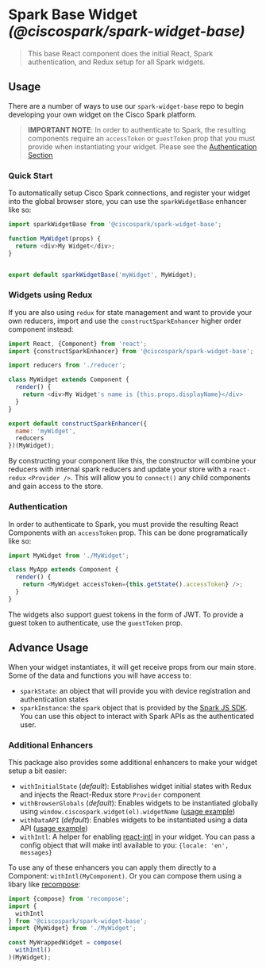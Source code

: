 # Spark Base Widget _(@ciscospark/spark-widget-base)_

> This base React component does the initial React, Spark authentication, and Redux setup for all Spark widgets.

## Usage

There are a number of ways to use our `spark-widget-base` repo to begin developing your own widget on the Cisco Spark platform.

> **IMPORTANT NOTE**: In order to authenticate to Spark, the resulting components require an `accessToken` or `guestToken` prop that you must provide when instantiating your widget. Please see the [Authentication Section](#authentication)

### Quick Start

To automatically setup Cisco Spark connections, and register your widget into the global browser store, you can use the `sparkWidgetBase` enhancer like so:

``` js
import sparkWidgetBase from '@ciscospark/spark-widget-base';

function MyWidget(props) {
  return <div>My Widget</div>;
}


export default sparkWidgetBase('myWidget', MyWidget);
```

### Widgets using Redux

If you are also using `redux` for state management and want to provide your own reducers, import and use the `constructSparkEnhancer` higher order component instead:

``` js
import React, {Component} from 'react';
import {constructSparkEnhancer} from '@ciscospark/spark-widget-base';

import reducers from './reducer';

class MyWidget extends Component {
  render() {
    return <div>My Widget's name is {this.props.displayName}</div>
  }
}

export default constructSparkEnhancer({
  name: 'myWidget',
  reducers
})(MyWidget);
```

By constructing your component like this, the constructor will combine your reducers with internal spark reducers and update your store with a `react-redux` `<Provider />`. This will allow you to `connect()` any child components and gain access to the store.

### Authentication

In order to authenticate to Spark, you must provide the resulting React Components with an `accessToken` prop.
This can be done programatically like so:

``` js
import MyWidget from './MyWidget';

class MyApp extends Component {
  render() {
    return <MyWidget accessToken={this.getState().accessToken} />;
  }
}

```

The widgets also support guest tokens in the form of JWT. To provide a guest token to authenticate, use the `guestToken` prop.

## Advance Usage

When your widget instantiates, it will get receive props from our main store. Some of the data and functions you will have access to:

- `sparkState`: an object that will provide you with device registration and authentication states
- `sparkInstance`: the `spark` object that is provided by the [Spark JS SDK](https://github.com/webex/spark-js-sdk/). You can use this object to interact with Spark APIs as the authenticated user.

### Additional Enhancers

This package also provides some additional enhancers to make your widget setup a bit easier:

- `withInitialState` (_default_): Establishes widget initial states with Redux and injects the React-Redux store `Provider` component
- `withBrowserGlobals` (_default_): Enables widgets to be instantiated globally using `window.ciscospark.widget(el).widgetName` ([usage example](https://github.com/webex/react-widgets/tree/master/packages/node_modules/@ciscospark/widget-space#browser-globals))
- `withDataAPI` (_default_): Enables widgets to be instantiated using a data API ([usage example](https://github.com/webex/react-widgets/tree/master/packages/node_modules/@ciscospark/widget-space#data-api))
- `withIntl`: A helper for enabling [react-intl](https://github.com/yahoo/react-intl) in your widget. You can pass a config object that will make intl available to you: `{locale: 'en', messages}`

To use any of these enhancers you can apply them directly to a Component: `withIntl(MyComponent)`.
Or you can compose them using a libary like [recompose](https://github.com/acdlite/recompose):

``` js
import {compose} from 'recompose';
import {
  withIntl
} from '@ciscospark/spark-widget-base';
import {MyWidget} from './MyWidget';

const MyWrappedWidget = compose(
  withIntl()
)(MyWidget);
```
